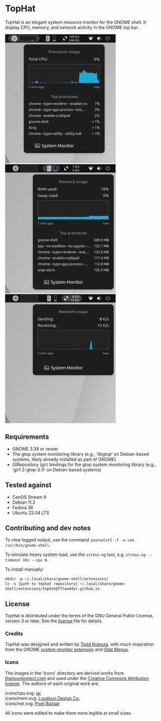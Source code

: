 # TopHat
TopHat is an elegant system resource monitor for the GNOME shell. It display CPU, memory, and network activity in the GNOME top bar.

<img src="./screenshots/cpu.png?raw=true" width="360px" alt="Screenshot of processor usage indicator">
<img src="./screenshots/mem.png?raw=true" width="360px" alt="Screenshot of memory usage indicator">
<img src="./screenshots/net.png?raw=true" width="360px" alt="Screenshot of network usage indicator">

## Requirements

- GNOME 3.38 or newer
- The gtop system monitoring library (e.g., 'libgtop' on Debian-based systems, likely already installed as part of GNOME)
- GIRepository (gir) bindings for the gtop system monitoring library (e.g., 'gir1.2-gtop-2.0' on Debian-based systems)

## Tested against

- CenOS Stream 9
- Debian 11.3
- Fedora 36
- Ubuntu 22.04 LTS

## Contributing and dev notes

To view logged output, use the command `journalctl -f -o cat /usr/bin/gnome-shell`.

To simulate heavy system load, use the `stress-ng` tool, e.g. `stress-ng --timeout 10s --cpu 8`.

To install manually:
    
    mkdir -p ~/.local/share/gnome-shell/extensions/
    ln -s [path to tophat repository] ~/.local/share/gnome-shell/extensions/tophat@fflewddur.github.io

## License

TopHat is distributed under the terms of the GNU General Public License, version 3 or later. See the [license][license] file for details.

### Credits

TopHat was designed and written by [Todd Kulesza](https://github.com/fflewddur), with much inspiration from the GNOME [system-monitor extension](https://extensions.gnome.org/extension/120/system-monitor/) and [iStat Menus](https://bjango.com/mac/istatmenus/).

### Icons

The images in the 'icons' directory are derived works from [thenounproject.com](https://thenounproject.com) and used under the [Creative Commons Attribution license](https://creativecommons.org/licenses/by/3.0/). The authors of each original work are:

icons/cpu.svg: [jai](https://thenounproject.com/jairam.182/)  
icons/mem.svg: [Loudoun Design Co.](https://thenonproject.com/LoudounDesignCo/)  
icons/net.svg: [Pixel Bazaar](https://thenounproject.com/pixelbazaar/)  

All icons were edited to make them more legible at small sizes.

[bug-tracker]: https://github.com/fflewddur/tophat/issues
[license]: COPYING
